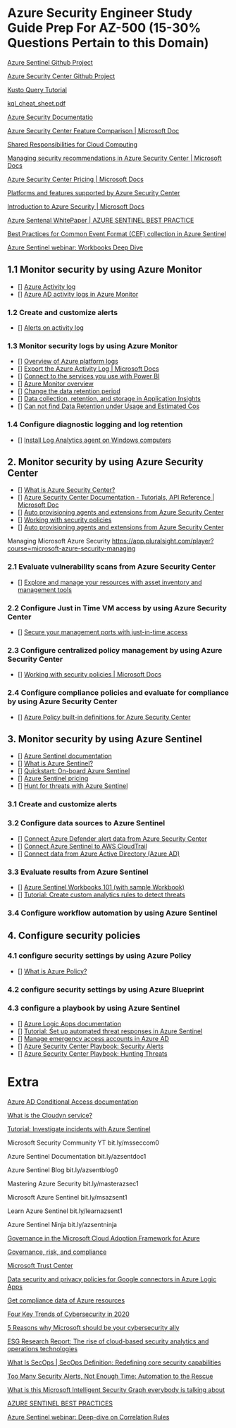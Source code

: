 # Azure Security Engineer Study Guide Prep For AZ-500 (15-30% Questions Pertain to this Domain)

[Azure Sentinel Github Project](https://github.com/Azure/Azure-Sentinel)

[Azure Security Center Github Project](https://github.com/Azure/Azure-Security-Center )

[Kusto Query Tutorial](https://docs.microsoft.com/en-us/azure/kusto/query/tutorial)

[kql_cheat_sheet.pdf](https://github.com/marcusbakker/KQL/blob/master/kql_cheat_sheet.pdf)

[Azure Security Documentatio](https://docs.microsoft.com/en-us/azure/security/)

[Azure Security Center Feature Comparison | Microsoft Doc](https://docs.microsoft.com/en-us/azure/security-center/security-center-services?tabs=featureswindows)

[Shared Responsibilities for Cloud Computing](https://gallery.technet.microsoft.com/Shared-Responsibilities-81d0ff91)

[Managing security recommendations in Azure Security Center | Microsoft Docs](https://docs.microsoft.com/en-us/azure/security-center/security-center-recommendations)

[Azure Security Center Pricing | Microsoft Docs](https://azure.microsoft.com/en-us/pricing/details/security-center/)

[Platforms and features supported by Azure Security Center](https://docs.microsoft.com/en-us/azure/security-center/security-center-os-coverage#supported-endpoint-protection-solutions)

[Introduction to Azure Security | Microsoft Docs](https://docs.microsoft.com/en-us/azure/security/azure-security)

[Azure Sentenal WhitePaper | AZURE SENTINEL BEST PRACTICE](https://www.microsoft.com/security/blog/wp-content/uploads/2020/07/Azure-Sentinel-whitepaper.pdf)

[Best Practices for Common Event Format (CEF) collection in Azure Sentinel](https://techcommunity.microsoft.com/t5/azure-sentinel/best-practices-for-common-event-format-cef-collection-in-azure/ba-p/969990)

[Azure Sentinel webinar: Workbooks Deep Dive](https://www.youtube.com/watch?v=7eYNaYSsk1A)

## 1.1 Monitor security by using Azure Monitor

- [] [Azure Activity log](https://docs.microsoft.com/en-us/azure/azure-monitor/platform/activity-log-collect)
- [] [Azure AD activity logs in Azure Monitor](https://docs.microsoft.com/en-us/azure/active-directory/reports-monitoring/concept-activity-logs-azure-monitor)

### 1.2 Create and customize alerts

- [] [Alerts on activity log](https://docs.microsoft.com/en-us/azure/azure-monitor/platform/activity-log-alerts)

### 1.3 Monitor security logs by using Azure Monitor

- [] [Overview of Azure platform logs](https://docs.microsoft.com/en-us/azure/azure-monitor/platform/activity-logs-overview)
- [] [Export the Azure Activity Log | Microsoft Docs](https://docs.microsoft.com/en-us/azure/azure-monitor/platform/activity-log-export)
- [] [Connect to the services you use with Power BI](https://docs.microsoft.com/en-us/power-bi/service-connect-to-azure-audit-logs)
- [] [Azure Monitor overview](https://docs.microsoft.com/en-us/azure/azure-monitor/overview)
- [] [Change the data retention period](https://docs.microsoft.com/en-us/azure/azure-monitor/platform/manage-cost-storage#change-the-data-retention-period)
- [] [Data collection, retention, and storage in Application Insights](https://docs.microsoft.com/en-us/azure/azure-monitor/app/data-retention-privacy)
- [] [Can not find Data Retention under Usage and Estimated Cos](https://stackoverflow.com/questions/57927788/can-not-find-data-retention-under-usage-and-estimated-cost?noredirect=1#comment102343328_5792)

### 1.4 Configure diagnostic logging and log retention

- [] [Install Log Analytics agent on Windows computers](https://docs.microsoft.com/en-us/azure/azure-monitor/platform/agent-windows)

## 2. Monitor security by using Azure Security Center

- [] [What is Azure Security Center?](https://docs.microsoft.com/en-us/azure/security-center/security-center-intro)
- [] [Azure Security Center Documentation - Tutorials, API Reference | Microsoft Doc](https://docs.microsoft.com/en-us/azure/security-center/)
- [] [Auto provisioning agents and extensions from Azure Security Center](https://docs.microsoft.com/en-us/azure/security-center/security-center-enable-data-collection)
- [] [Working with security policies](https://docs.microsoft.com/en-us/azure/security-center/security-center-policies-overview)
- [] [Auto provisioning agents and extensions from Azure Security Center](https://docs.microsoft.com/en-us/azure/security-center/security-center-enable-data-collection)

Managing Microsoft Azure Security
<https://app.pluralsight.com/player?course=microsoft-azure-security-managing>

### 2.1 Evaluate vulnerability scans from Azure Security Center

- [] [Explore and manage your resources with asset inventory and management tools](https://docs.microsoft.com/en-us/azure/security-center/security-center-virtual-machine-protection)

### 2.2 Configure Just in Time VM access by using Azure Security Center

- [] [Secure your management ports with just-in-time access](https://docs.microsoft.com/en-us/azure/security-center/security-center-just-in-time)

### 2.3 Configure centralized policy management by using Azure Security Center

- [] [Working with security policies | Microsoft Docs](https://docs.microsoft.com/en-us/azure/security-center/tutorial-security-policy)

### 2.4 Configure compliance policies and evaluate for compliance by using Azure Security Center

- [] [Azure Policy built-in definitions for Azure Security Center](https://docs.microsoft.com/en-us/azure/security-center/security-center-policy-definitions)

## 3. Monitor security by using Azure Sentinel

- [] [Azure Sentinel documentation](https://docs.microsoft.com/en-us/azure/sentinel/)
- [] [What is Azure Sentinel?](https://docs.microsoft.com/en-us/azure/sentinel/overview)
- [] [Quickstart: On-board Azure Sentinel](https://docs.microsoft.com/en-us/azure/sentinel/quickstart-onboard)
- [] [Azure Sentinel pricing](https://azure.microsoft.com/en-us/pricing/details/azure-sentinel/)
- [] [Hunt for threats with Azure Sentinel](https://docs.microsoft.com/en-us/azure/sentinel/hunting)

### 3.1 Create and customize alerts

### 3.2 Configure data sources to Azure Sentinel

- [] [Connect Azure Defender alert data from Azure Security Center](https://docs.microsoft.com/en-us/azure/sentinel/connect-azure-security-center)
- [] [Connect Azure Sentinel to AWS CloudTrail](https://docs.microsoft.com/en-us/azure/sentinel/connect-aws)
- [] [Connect data from Azure Active Directory (Azure AD)](https://docs.microsoft.com/en-us/azure/sentinel/connect-azure-active-directory)

### 3.3 Evaluate results from Azure Sentinel

- [] [Azure Sentinel Workbooks 101 (with sample Workbook)](https://techcommunity.microsoft.com/t5/azure-sentinel/azure-sentinel-workbooks-101-with-sample-workbook/ba-p/1409216)
- [] [Tutorial: Create custom analytics rules to detect threats](https://docs.microsoft.com/en-us/azure/sentinel/tutorial-detect-threats-custom)

### 3.4 Configure workflow automation by using Azure Sentinel

## 4. Configure security policies

### 4.1 configure security settings by using Azure Policy

- [] [What is Azure Policy?](https://docs.microsoft.com/en-us/azure/governance/policy/overview)

### 4.2 configure security settings by using Azure Blueprint

### 4.3 configure a playbook by using Azure Sentinel

- [] [Azure Logic Apps documentation](https://docs.microsoft.com/en-us/azure/logic-apps/)
- [] [Tutorial: Set up automated threat responses in Azure Sentinel](https://docs.microsoft.com/en-us/azure/sentinel/tutorial-respond-threats-playbook)
- [] [Manage emergency access accounts in Azure AD](https://docs.microsoft.com/en-us/azure/active-directory/users-groups-roles/directory-emergency-access)
- [] [Azure Security Center Playbook: Security Alerts](https://gallery.technet.microsoft.com/Azure-Security-Center-f621a046)
- [] [Azure Security Center Playbook: Hunting Threats](https://gallery.technet.microsoft.com/Azure-Security-Center-549aa7a4)

# Extra

[Azure AD Conditional Access documentation](https://docs.microsoft.com/en-us/azure/active-directory/conditional-access/)

[What is the Cloudyn service?](https://docs.microsoft.com/en-us/azure/cost-management/overview)

[Tutorial: Investigate incidents with Azure Sentinel](https://docs.microsoft.com/en-us/azure/sentinel/tutorial-investigate-cases)

Microsoft Security Community YT
bit.ly/msseccom0

Azure Sentinel Documentation
bit.ly/azsentdoc1

Azure Sentinel Blog
bit.ly/azsentblog0

Mastering Azure Security
bit.ly/masterazsec1

Microsoft Azure Sentinel
bit.ly/msazsent1

Learn Azure Sentinel
bit.ly/learnazsent1

Azure Sentinel Ninja
bit.ly/azsentninja

[Governance in the Microsoft Cloud Adoption Framework for Azure](https://docs.microsoft.com/en-us/azure/cloud-adoption-framework/governance/journeys/index)

[Governance, risk, and compliance](https://docs.microsoft.com/en-us/azure/architecture/security/governance)

[Microsoft Trust Center](https://www.microsoft.com/en-us/trust-center/privacy)

[Data security and privacy policies for Google connectors in Azure Logic Apps](https://docs.microsoft.com/en-us/azure/connectors/connectors-google-data-security-privacy-policy)

[Get compliance data of Azure resources](https://docs.microsoft.com/en-us/azure/governance/policy/how-to/get-compliance-data#:~:text=Standard%20compliance%20evaluation%20cycle.,when%20the%20evaluation%20cycle%20completes.)

[Four Key Trends of Cybersecurity in 2020](https://news.microsoft.com/en-hk/2020/01/16/four-key-trends-of-cybersecurity-in-2020/)

[5 Reasons why Microsoft should be your cybersecurity ally](https://www.microsoft.com/security/blog/2017/08/02/5-reasons-why-microsoft-should-be-your-cybersecurity-ally/)

[ESG Research Report: The rise of cloud-based security analytics and operations technologies](https://www.esg-global.com/research/esg-research-report-the-rise-of-cloud-based-security-analytics-and-operations-technologies)

[What Is SecOps | SecOps Definition: Redefining core security capabilities](https://www.saltstack.com/blog/the-power-of-secops-redefining-core-security-capabilities/#:~:text=SecOps%20(Security%20%2B%20Operations)%20is,risk%20and%20improve%20business%20agility.)

[Too Many Security Alerts, Not Enough Time: Automation to the Rescue](https://www.splunk.com/en_us/blog/security/too-many-security-alerts-not-enough-time-automation-to-the-rescue.html)

[What is this Microsoft Intelligent Security Graph everybody is talking about](https://medium.com/@maarten.goet/what-is-this-microsoft-intelligent-security-graph-everybody-is-talking-about-d18d0072ea1b)

[AZURE SENTINEL BEST PRACTICES](https://www.microsoft.com/security/blog/wp-content/uploads/2020/07/Azure-Sentinel-whitepaper.pdf)

[Azure Sentinel webinar: Deep-dive on Correlation Rules](https://www.youtube.com/watch?v=pJjljBT4ipQ)
